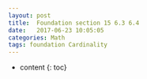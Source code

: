 ```yaml
---
layout: post
title:  Foundation section 15 6.3 6.4
date:   2017-06-23 10:05:05
categories: Math
tags: foundation Cardinality
---
```

* content
{: toc}